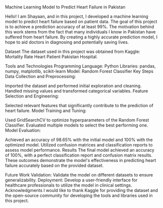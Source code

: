 Machine Learning Model to Predict Heart Failure in Pakistan

Hello! I am Shayaan, and in this project, I developed a machine learning model to predict heart failure based on patient data. The goal of this project is to achieve a prediction accuracy of at least 99%. The motivation behind this work stems from the fact that many individuals I know in Pakistan have suffered from heart failure. By creating a highly accurate prediction model, I hope to aid doctors in diagnosing and potentially saving lives.

Dataset
The dataset used in this project was obtained from Kaggle: Mortality Rate Heart Patient Pakistan Hospital.

Tools and Technologies
Programming Language: Python
Libraries: pandas, numpy, matplotlib, scikit-learn
Model: Random Forest Classifier
Key Steps
Data Collection and Preprocessing:

Imported the dataset and performed initial exploration and cleaning.
Handled missing values and transformed categorical variables.
Feature Selection and Engineering:

Selected relevant features that significantly contribute to the prediction of heart failure.
Model Training and Tuning:

Used GridSearchCV to optimize hyperparameters of the Random Forest Classifier.
Evaluated multiple models to select the best performing one.
Model Evaluation:

Achieved an accuracy of 98.65% with the initial model and 100% with the optimized model.
Utilized confusion matrices and classification reports to assess model performance.
Results
The final model achieved an accuracy of 100%, with a perfect classification report and confusion matrix results. These outcomes demonstrate the model's effectiveness in predicting heart failure accurately based on the provided dataset.

Future Work
Validation: Validate the model on different datasets to ensure generalizability.
Deployment: Develop a user-friendly interface for healthcare professionals to utilize the model in clinical settings.
Acknowledgments
I would like to thank Kaggle for providing the dataset and the open-source community for developing the tools and libraries used in this project.

